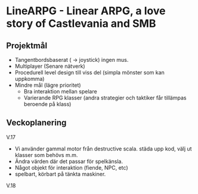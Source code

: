 LineARPG - Linear ARPG, a love story of Castlevania and SMB
===========================================================

Projektmål
-------
* Tangentbordsbaserat ( -> joystick) ingen mus.
* Multiplayer (Senare nätverk)
* Procedurell level design till viss del (simpla mönster som kan uppkomma)
* Mindre mål (lägre prioritet)
  - Bra interaktion mellan spelare
  - Varierande RPG klasser (andra strategier och taktiker får tillämpas beroende på klass)

Veckoplanering
--------------

V.17
* Vi använder gammal motor från destructive scala. städa upp kod, välj ut klasser som behövs m.m. 
* Ändra värden där det passar för spelkänsla.
* Något objekt för interaktion (fiende, NPC, etc)
* spelbart, körbart på tänkta maskiner.

V.18
